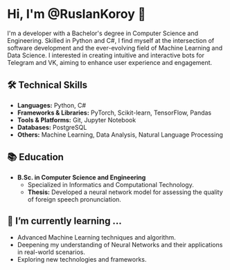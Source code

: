 # Hi, I'm @RuslanKoroy 👋

I'm a developer with a Bachelor's degree in Computer Science and Engineering. Skilled in Python and C#, I find myself at the intersection of software development and the ever-evolving field of Machine Learning and Data Science. I interested in creating intuitive and interactive bots for Telegram and VK, aiming to enhance user experience and engagement.

## 🛠 Technical Skills
- **Languages:** Python, C#
- **Frameworks & Libraries:** PyTorch, Scikit-learn, TensorFlow, Pandas
- **Tools & Platforms:** Git, Jupyter Notebook
- **Databases:** PostgreSQL
- **Others:** Machine Learning, Data Analysis, Natural Language Processing

## 📚 Education
- **B.Sc. in Computer Science and Engineering**
  - Specialized in Informatics and Computational Technology.
  - **Thesis:** Developed a neural network model for assessing the quality of foreign speech pronunciation.

## 🌱 I’m currently learning ...

- Advanced Machine Learning techniques and algorithm.
- Deepening my understanding of Neural Networks and their applications in real-world scenarios.
- Exploring new technologies and frameworks.

<!---
RuslanKoroy/RuslanKoroy is a ✨ special ✨ repository because its `README.md` (this file) appears on your GitHub profile.
You can click the Preview link to take a look at your changes.
--->
